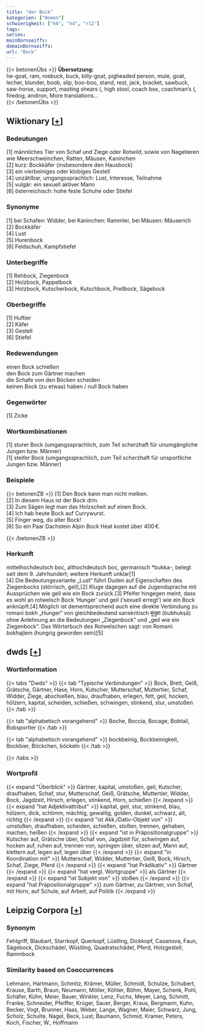 ```yaml
---
title: "der Bock"
kategorien: ["Nomen"]
schwierigkeit: ["k6", "h4", "r12"]
tags:
series:
mainDornseiffs:
domainDornseiffs:
url: "Bock"
---
```


{{< betonenÜbs >}}
**Übersetzung:**  
he-goat, ram, roebuck, buck, billy-goat, pigheaded person, mule, goat, lecher, blunder, boob, slip, boo-boo, stand, rest, jack, bracket, sawbuck, saw-horse, support, masting shears (, high stool, coach box, coachman’s (, firedog, andiron, More translations...  
{{< /betonenÜbs >}}

## Wiktionary [[+](https://de.wiktionary.org/wiki/Bock)]

### Bedeutungen
[1] männliches Tier von Schaf und Ziege oder Rotwild, sowie von Nagetieren wie Meerschweinchen, Ratten, Mäusen, Kaninchen  
[2] kurz: Bockkäfer (insbesondere den Hausbock)  
[3] ein vierbeiniges oder klobiges Gestell  
[4] unzählbar, umgangssprachlich: Lust, Interesse, Teilnahme  
[5] vulgär: ein sexuell aktiver Mann  
[6] österreichisch: hohe feste Schuhe oder Stiefel  

### Synonyme
[1] bei Schafen: Widder, bei Kaninchen: Rammler, bei Mäusen: Mäuserich  
[2] Bockkäfer  
[4] Lust  
[5] Hurenbock  
[6] Feldschuh, Kampfstiefel  

### Unterbegriffe
[1] Rehbock, Ziegenbock  
[2] Holzbock, Pappelbock  
[3] Holzbock, Kutscherbock, Kutschbock, Prellbock, Sägebock  

### Oberbegriffe
[1] Huftier  
[2] Käfer  
[3] Gestell  
[6] Stiefel  

### Redewendungen
einen Bock schießen  
den Bock zum Gärtner machen  
die Schafe von den Böcken scheiden  
keinen Bock (zu etwas) haben / null Bock haben  

### Gegenwörter
[1] Zicke  

### Wortkombinationen
[1] sturer Bock (umgangssprachlich, zum Teil scherzhaft für unumgängliche Jungen bzw. Männer)  
[1] steifer Bock (umgangssprachlich, zum Teil scherzhaft für unsportliche Jungen bzw. Männer)  

### Beispiele
{{< betonenZB >}}
[1] Den Bock kann man nicht melken.  
[2] In diesem Haus ist der Bock drin.  
[3] Zum Sägen legt man das Holzscheit auf einen Bock.  
[4] Ich hab heute Bock auf Currywurst.  
[5] Finger weg, du alter Bock!  
[6] So ein Paar Dachstein Alpin Bock Heat kostet über 400 €.  

{{< /betonenZB >}}
### Herkunft
mittelhochdeutsch boc, althochdeutsch boc, germanisch *bukka-, belegt seit dem 9. Jahrhundert; weitere Herkunft unklar[1]  
[4] Die Bedeutungsvariante „Lust“ führt Duden auf Eigenschaften des Ziegenbocks (störrisch, geil),[2] Kluge dagegen auf die Jugendsprache mit Aussprüchen wie geil wie ein Bock zurück.[3] Pfeifer hingegen meint, dass es wohl an rotwelsch Bock ‘Hunger’ und geil (‘sexuell erregt’) wie ein Bock anknüpft.[4] Möglich ist dementsprechend auch eine direkte Verbindung zu romani bokh „Hunger“ von gleichbedeutend sanskritisch बुभुक्षा (bubhukṣā) ohne Anlehnung an die Bedeutungen „Ziegenbock“ und „geil wie ein Ziegenbock“. Das Wörterbuch des Rotwelschen sagt: von Romani: bokhajlem (hungrig geworden sein)[5]  



## dwds [[+](https://www.dwds.de/wb/Bock)]

### Wortinformation
{{< tabs "Dwds" >}}
{{< tab "Typische Verbindungen" >}}
Bock, Brett, Geiß, Grätsche, Gärtner, Hase, Horn, Kutscher, Mutterschaf, Muttertier, Schaf, Widder, Ziege, abschießen, blau, draufhaben, erlegen, fett, geil, hocken, hölzern, kapital, scheiden, schießen, schwingen, stinkend, stur, umstoßen
{{< /tab >}}

{{< tab "alphabetisch vorangehend" >}}
Boche, Boccia, Bocage, Bobtail, Bobsportler
{{< /tab >}}

{{< tab "alphabetisch vorangehend" >}}
bockbeinig, Bockbeinigkeit, Bockbier, Böckchen, böckeln
{{< /tab >}}

{{< /tabs >}}

### Wortprofil
{{< expand "Überblick" >}} Gärtner, kapital, umstoßen, geil, Kutscher, draufhaben, Schaf, stur, Mutterschaf, Geiß, Grätsche, Muttertier, Widder, Bock, Jagdzeit, Hirsch, erlegen, stinkend, Horn, schießen {{< /expand >}}
{{< expand "hat Adjektivattribut" >}} kapital, geil, stur, stinkend, blau, hölzern, dick, schlimm, mächtig, gewaltig, golden, dunkel, schwarz, alt, richtig {{< /expand >}}
{{< expand "ist Akk./Dativ-Objekt von" >}} umstoßen, draufhaben, scheiden, schießen, stoßen, trennen, gehaben, machen, heißen {{< /expand >}}
{{< expand "ist in Präpositionalgruppe" >}} Kutscher auf, Grätsche über, Schaf von, Jagdzeit für, schwingen auf, hocken auf, ruhen auf, trennen von, springen über, sitzen auf, Mann auf, klettern auf, legen auf, legen über {{< /expand >}}
{{< expand "in Koordination mit" >}} Mutterschaf, Widder, Muttertier, Geiß, Bock, Hirsch, Schaf, Ziege, Pferd {{< /expand >}}
{{< expand "hat Prädikativ" >}} Gärtner {{< /expand >}}
{{< expand "hat vergl. Wortgruppe" >}} als Gärtner {{< /expand >}}
{{< expand "ist Subjekt von" >}} stoßen {{< /expand >}}
{{< expand "hat Präpositionalgruppe" >}} zum Gärtner, zu Gärtner, von Schaf, mit Horn, auf Schule, auf Arbeit, auf Politik {{< /expand >}}

## Leipzig Corpora [[+](https://corpora.uni-leipzig.de/en/res?word=Bock&corpusId=deu_newscrawl-public_2018)]


### Synonym
Fehlgriff, Blaubart, Starrkopf, Querkopf, Lüstling, Dickkopf, Casanova, Faun, Sägebock, Dickschädel, Wüstling, Quadratschädel, Pferd, Holzgestell, Rammbock


### Similarity based on Cooccurrences
Lehmann, Hartmann, Schmitz, Krämer, Müller, Schmidt, Schulze, Schubert, Krause, Barth, Braun, Neumann, Möller, Köhler, Böhm, Mayer, Schenk, Pohl, Schäfer, Kühn, Meier, Bauer, Winkler, Lenz, Fuchs, Meyer, Lang, Schmitt, Franke, Schneider, Pfeiffer, Krüger, Sauer, Berger, Kraus, Bergmann, Kuhn, Becker, Vogt, Brunner, Haas, Weber, Lange, Wagner, Maier, Schwarz, Jung, Scholz, Schulte, Nagel, Beck, Lust, Baumann, Schmid, Kramer, Peters, Koch, Fischer, W., Hoffmann

